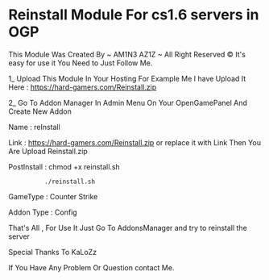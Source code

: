 # Reinstall Module For cs1.6 servers in OGP
This Module Was Created By ~ AM1N3 AZ1Z ~ All Right Reserved ©
It's easy for use it You Need to Just Follow Me.

1_ Upload This Module In Your Hosting For Example Me I have Upload It Here : https://hard-gamers.com/Reinstall.zip

2_ Go To Addon Manager In Admin Menu On Your OpenGamePanel And Create New Addon

Name : reInstall

Link : https://hard-gamers.com/Reinstall.zip or replace it with Link Then You Are Upload Reinstall.zip

PostInstall : chmod +x reinstall.sh

              ./reinstall.sh

GameType : Counter Strike

Addon Type : Config

That's All , For Use It Just Go To AddonsManager and try to reinstall the server

Special Thanks To KaLoZz

If You Have Any Problem Or Question contact Me.
